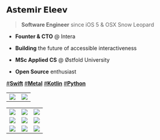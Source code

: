 ## 𝗔𝘀𝘁𝗲𝗺𝗶𝗿 𝗘𝗹𝗲𝗲𝘃
> **Software Engineer** since iOS 5 & OSX Snow Leopard

- **Founter & CTO** @ Intera

- **Building** the future of accessible interactiveness

- **MSc Applied CS** @ Østfold University

- **Open Source** enthusiast

[#**Swift**]() [#**Metal**]() [#**Kotlin**]() [#**Python**]()

|  |  |  
 :-------------------------:|:-------------------------:
 [![](https://github-readme-stats.vercel.app/api?username=eleev&hide_border=true&theme=dark&border_radius=20&height=200&width=300&include_all_commits=true&text_bold=true&custom_title=eleev&disable_animations=true&ring_color=FFA500)](https://github.com/eleev) | [![](https://leetcard.jacoblin.cool/eleev?height=200&width=500&theme=dark&animation=false&radius=20&border=0)](https://leetcode.com/eleev/)  | 

 |  |  |  |
 :-------------------------:|:-------------------------:|:-------------------------:
 [![](https://github-readme-stats.vercel.app/api/pin/?username=eleev&repo=swift-design-patterns&theme=dark&hide_border=true)](https://github.com/eleev/swift-design-patterns) | [![](https://github-readme-stats.vercel.app/api/pin/?username=eleev&repo=ios-spritekit-shader-sandbox&theme=dark&hide_border=true)](https://github.com/eleev/ios-spritekit-shader-sandbox) | [![](https://github-readme-stats.vercel.app/api/pin/?username=eleev&repo=tic-tac-toe&theme=dark&hide_border=true)](https://github.com/eleev/tic-tac-toe) |
 [![](https://github-readme-stats.vercel.app/api/pin/?username=eleev&repo=swift-algorithms-data-structs&theme=dark&hide_border=true)](https://github.com/eleev/swift-algorithms-data-structs) | [![](https://github-readme-stats.vercel.app/api/pin/?username=eleev&repo=skcomponents-kit&theme=dark&hide_border=true)](https://github.com/eleev/skcomponents-kit) | [![](https://github-readme-stats.vercel.app/api/pin/?username=eleev&repo=spritekit-water-node&theme=dark&hide_border=true)](https://github.com/eleev/spritekit-water-node) |
 [![](https://github-readme-stats.vercel.app/api/pin/?username=eleev&repo=expandable-collection-view-kit&theme=dark&hide_border=true)](https://github.com/eleev/expandable-collection-view-kit) | [![](https://github-readme-stats.vercel.app/api/pin/?username=eleev&repo=grid-compositional-layout&theme=dark&hide_border=true)](https://github.com/eleev/grid-compositional-layout) | [![](https://github-readme-stats.vercel.app/api/pin/?username=eleev&repo=drawer-view&theme=dark&hide_border=true)](https://github.com/eleev/drawer-view) |
